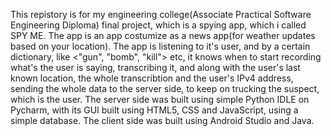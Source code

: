 This repistory is for my engineering college(Associate Practical Software Engineering Diploma) final project, which is a spying app, which i called SPY ME.
The app is an app costumize as a news app(for weather updates based on your location). 
The app is listening to it's user, and by a certain dictionary, like <"gun", "bomb", "kill"> etc, it knows when to start recording what's the user is saying, transcribing it,
and along with the user's last known location, the whole transcribtion and the user's IPv4 address, sending the whole data to the server side, to keep on trucking the suspect, which
is the user.
The server side was built using simple Python IDLE on Pycharm, with its GUI built using HTML5, CSS and JavaScript, using a simple database.
The client side was built using Android Studio and Java.
